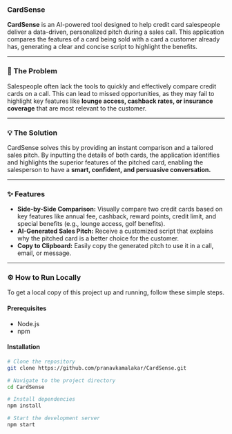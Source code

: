 ### CardSense

**CardSense** is an AI-powered tool designed to help credit card salespeople deliver a data-driven, personalized pitch during a sales call. This application compares the features of a card being sold with a card a customer already has, generating a clear and concise script to highlight the benefits.

---

### 🚨 The Problem
Salespeople often lack the tools to quickly and effectively compare credit cards on a call. This can lead to missed opportunities, as they may fail to highlight key features like **lounge access, cashback rates, or insurance coverage** that are most relevant to the customer.

---

### 💡 The Solution
CardSense solves this by providing an instant comparison and a tailored sales pitch. By inputting the details of both cards, the application identifies and highlights the superior features of the pitched card, enabling the salesperson to have a **smart, confident, and persuasive conversation.**

---

### ✨ Features
- **Side-by-Side Comparison:** Visually compare two credit cards based on key features like annual fee, cashback, reward points, credit limit, and special benefits (e.g., lounge access, golf benefits).  
- **AI-Generated Sales Pitch:** Receive a customized script that explains why the pitched card is a better choice for the customer.  
- **Copy to Clipboard:** Easily copy the generated pitch to use it in a call, email, or message.  

---

### ⚙️ How to Run Locally
To get a local copy of this project up and running, follow these simple steps.

#### Prerequisites
- Node.js  
- npm  

#### Installation
```bash
# Clone the repository
git clone https://github.com/pranavkamalakar/CardSense.git

# Navigate to the project directory
cd CardSense

# Install dependencies
npm install

# Start the development server
npm start
